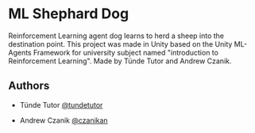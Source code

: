 # ML Shephard Dog
 Reinforcement Learning agent dog learns to herd a sheep into the destination point.
 This project was made in Unity based on the Unity ML-Agents Framework for university subject named "introduction to Reinforcement Learning".
 Made by Tünde Tutor and Andrew Czanik.
 
 ## Authors

- Tünde Tutor [@tundetutor](https://www.github.com/tundetml)

- Andrew Czanik [@czanikan](https://www.github.com/czanikan)
